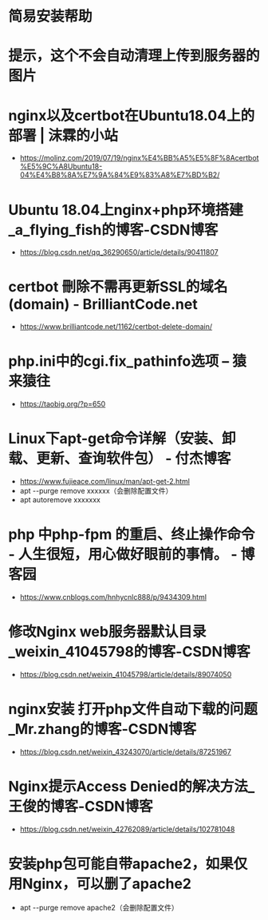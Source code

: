 简易安装帮助
===============
# 提示，这个不会自动清理上传到服务器的图片

# nginx以及certbot在Ubuntu18.04上的部署 | 沫霖的小站
* https://molinz.com/2019/07/19/nginx%E4%BB%A5%E5%8F%8Acertbot%E5%9C%A8Ubuntu18-04%E4%B8%8A%E7%9A%84%E9%83%A8%E7%BD%B2/

# Ubuntu 18.04上nginx+php环境搭建_a_flying_fish的博客-CSDN博客
* https://blog.csdn.net/qq_36290650/article/details/90411807

# certbot 刪除不需再更新SSL的域名(domain) - BrilliantCode.net
* https://www.brilliantcode.net/1162/certbot-delete-domain/

# php.ini中的cgi.fix_pathinfo选项 – 猿来猿往
* https://taobig.org/?p=650

# Linux下apt-get命令详解（安装、卸载、更新、查询软件包） - 付杰博客
* https://www.fujieace.com/linux/man/apt-get-2.html
* apt --purge remove xxxxxx（会删除配置文件）
* apt autoremove xxxxxxx

# php 中php-fpm 的重启、终止操作命令 - 人生很短，用心做好眼前的事情。 - 博客园
* https://www.cnblogs.com/hnhycnlc888/p/9434309.html

# 修改Nginx web服务器默认目录_weixin_41045798的博客-CSDN博客
* https://blog.csdn.net/weixin_41045798/article/details/89074050

# nginx安装 打开php文件自动下载的问题_Mr.zhang的博客-CSDN博客
* https://blog.csdn.net/weixin_43243070/article/details/87251967

# Nginx提示Access Denied的解决方法_王俊的博客-CSDN博客
* https://blog.csdn.net/weixin_42762089/article/details/102781048

# 安装php包可能自带apache2，如果仅用Nginx，可以删了apache2
* apt --purge remove apache2（会删除配置文件）